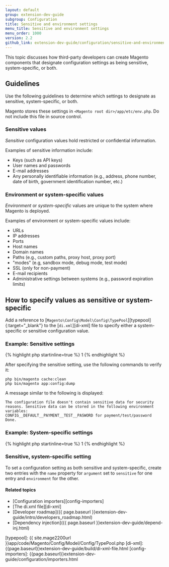 ```yaml
---
layout: default
group: extension-dev-guide
subgroup: Configuration
title: Sensitive and environment settings
menu_title: Sensitive and environment settings
menu_order: 1000
version: 2.2
github_link: extension-dev-guide/configuration/sensitive-and-environment-settings.md
---
```


This topic discusses how third-party developers can create Magento components that designate configuration settings as being sensitive, system-specific, or both.

## Guidelines

Use the following guidelines to determine which settings to designate as sensitive, system-specific, or both.

Magento stores these settings in `<Magento root dir>/app/etc/env.php`.
Do not include this file in source control.

### Sensitive values

_Sensitive_ configuration values hold restricted or confidential information.

Examples of sensitive information include:

*	Keys (such as API keys)
*	User names and passwords
*	E-mail addresses
*	Any personally identifiable information (e.g., address, phone number, date of birth, government identification number, etc.)

### Environment or system-specific values

_Environment_ or _system-specific_ values are unique to the system where Magento is deployed.

Examples of environment or system-specific values include:

*	URLs
*	IP addresses
*	Ports
*	Host names
*	Domain names
*	Paths (e.g., custom paths, proxy host, proxy port)
*	"modes" (e.g, sandbox mode, debug mode, test mode)
*	SSL (only for non-payment)
*	E-mail recipients
*	Administrative settings between systems (e.g., password expiration limits)

## How to specify values as sensitive or system-specific

Add a reference to [`Magento\Config\Model\Config\TypePool`][typepool]{:target="_blank"} to the [`di.xml`][di-xml] file to specify either a system-specific or sensitive configuration value.


### Example: Sensitive settings

{% highlight php startinline=true %}
<type name="Magento\Config\Model\Config\TypePool">
   <arguments>
      <argument name="sensitive" xsi:type="array">
         <item name="payment/test/password" xsi:type="string">1</item>
      </argument>
   </arguments>
</type>
{% endhighlight %}

After specifying the sensitive setting, use the following commands to verify it:

    php bin/magento cache:clean
    php bin/magento app:config:dump

A message similar to the following is displayed:

    The configuration file doesn't contain sensitive data for security reasons. Sensitive data can be stored in the following environment variables:
    CONFIG__DEFAULT__PAYMENT__TEST__PASWORD for payment/test/password
    Done.

### Example: System-specific settings

{% highlight php startinline=true %}
<type name="Magento\Config\Model\Config\TypePool">
   <arguments>
      <argument name="environment" xsi:type="array">
         <item name="catalog/search/searchengine/port" xsi:type="string">1</item>
      </argument>
   </arguments>
</type>
{% endhighlight %}

### Sensitive, system-specific setting

To set a configuration setting as both sensitive and system-specific, create two entries with the `name` property for `argument` set to `sensitive` for one entry and `environment` for the other.

#### Related topics

* [Configuration importers][config-importers]
*	[The di.xml file][di-xml]
*	[Developer roadmap]({{ page.baseurl }}extension-dev-guide/intro/developers_roadmap.html)
*	[Dependency injection]({{ page.baseurl }}extension-dev-guide/depend-inj.html)

[typepool]: {{ site.mage2200url }}app/code/Magento/Config/Model/Config/TypePool.php
[di-xml]: {{page.baseurl}}extension-dev-guide/build/di-xml-file.html
[config-importers]: {{page.baseurl}}extension-dev-guide/configuration/importers.html
